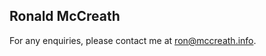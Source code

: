 ## Ronald McCreath

For any enquiries, please contact me at [ron@mccreath.info](mailto:ron@mccreath.info).
